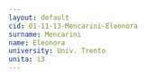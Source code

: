 ```yaml
---
layout: default 
cid: 01-11-13-Mencarini-Eleonora
surname: Mencarini
name: Eleonora
university: Univ. Trento
unita: i3
---
```

